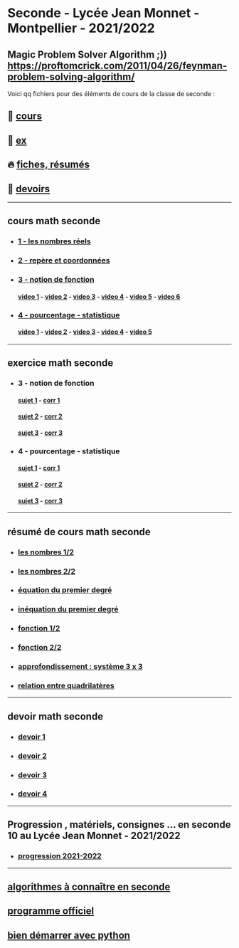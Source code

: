 # Seconde - Lycée Jean Monnet - Montpellier - 2021/2022

Magic Problem Solver Algorithm ;)) https://proftomcrick.com/2011/04/26/feynman-problem-solving-algorithm/
---------------------------------------------------------------------------------------------------------------------------

Voici qq fichiers pour des éléments de cours de la classe de seconde :
## 🌈 [cours](#cours)
## 🌈 [ex](#ex)
## 🔥 [fiches, résumés](#resume)
## 🚀 [devoirs](#devoir)

-----------------------------------------------------------------------------------------------------------------------------
## <a name="cours"></a> cours math seconde
* ### [1 - les nombres réels](https://github.com/Math13Net/seconde_7/blob/master/01%20-%20seconde.pdf)
* ### [2 - repère et coordonnées]( https://github.com/Math13Net/seconde/blob/master/02_seconde.pdf)
* ### [3 - notion de fonction](https://github.com/Math13Net/seconde/blob/master/03_seconde.pdf)
  #### [video 1](https://www.youtube.com/watch?v=FCUd2muFEyI&ab_channel=YvanMonka) - [video 2](https://www.youtube.com/watch?v=3_6LcpumUh4&ab_channel=YvanMonka) - [video 3](https://www.youtube.com/watch?v=AZvjA44WfPw&ab_channel=YvanMonka) - [video 4](https://www.youtube.com/watch?v=Xv_mdK9kaCA&ab_channel=YvanMonka) - [video 5](https://www.youtube.com/watch?v=V07NxCl7Eto&ab_channel=YvanMonka) - [video 6](https://www.youtube.com/watch?v=UPI7RoS0Vhg&ab_channel=YvanMonka)

* ### [4 - pourcentage - statistique](https://github.com/Math13Net/seconde/blob/master/04_seconde.pdf)
  #### [video 1](https://www.youtube.com/watch?v=nPPRsOW2veU&ab_channel=YvanMonka) - [video 2](https://www.youtube.com/watch?v=-5QmcMuzy5I&ab_channel=YvanMonka) - [video 3](https://www.youtube.com/watch?v=UVXFEDUnSjI&ab_channel=YvanMonka) - [video 4](https://www.youtube.com/watch?v=qOg2eXd8Hv0&ab_channel=YvanMonka) - [video 5](https://www.youtube.com/watch?v=NiCxHYkpNiM&ab_channel=YvanMonka)

-----------------------------------------------------------------------------------------------------------------------------
## <a name="ex"></a> exercice math seconde
* ### 3 - notion de fonction
  #### [sujet 1](https://www.mathgm.fr/images/documents/seconde/revisions/fiche_images_antedents.pdf) - [corr 1](https://www.mathgm.fr/images/documents/seconde/revisions/fiche_images_antedentsC.pdf)
  #### [sujet 2](https://www.mathgm.fr/images/documents/seconde/revisions/fiche_fctaffine1.pdf) - [corr 2](https://www.mathgm.fr/images/documents/seconde/revisions/fiche_fctaffine1C.pdf)
  #### [sujet 3](https://www.mathgm.fr/images/documents/seconde/revisions/fiche_fctaffine2.pdf) - [corr 3](https://www.mathgm.fr/images/documents/seconde/revisions/fiche_fctaffine2C.pdf)


* ### 4 - pourcentage - statistique
  #### [sujet 1](https://www.mathgm.fr/images/documents/seconde/revisions/pourcentageE.pdf) - [corr 1](https://www.mathgm.fr/images/documents/seconde/revisions/pourcentageEC.pdf)
  #### [sujet 2](https://www.mathgm.fr/images/documents/seconde/revisions/pourcentageB1.pdf) - [corr 2](http://mathgm.free.fr/documents/seconde/revisions/pourcentageB1C.pdf)
  #### [sujet 3](https://www.mathgm.fr/images/documents/seconde/revisions/pourcentageB2.pdf) - [corr 3](https://www.mathgm.fr/images/documents/seconde/revisions/pourcentageB2C.pdf)

-----------------------------------------------------------------------------------------------------------------------------
## <a name="resume"></a> résumé de cours math seconde
* ### [les nombres 1/2](https://www.lyceedadultes.fr/sitepedagogique/documents/math/math2S/01_les_nombres/schema_fractions.pdf)
* ### [les nombres 2/2](https://www.lyceedadultes.fr/sitepedagogique/documents/math/math2S/01_les_nombres/schema_ens_nbres.pdf)
* ### [équation du premier degré](https://www.lyceedadultes.fr/sitepedagogique/documents/math/math2S/02_equations_premier_degre/schema_eq_1_degre.pdf)
* ### [inéquation du premier degré](https://www.lyceedadultes.fr/sitepedagogique/documents/math/math2S/03_inequation_premier_degre/schema_ineq_1_degre.pdf)
* ### [fonction 1/2](https://www.lyceedadultes.fr/sitepedagogique/documents/math/math2S/04_fonctions_lineaire_affine/schema_fctn_res_graph.pdf)
* ### [fonction 2/2](https://www.lyceedadultes.fr/sitepedagogique/documents/math/math2S/05_fonctions_carrees_inverses/schema_autres_fctn.pdf)
* ### [approfondissement : système 3 x 3](https://www.lyceedadultes.fr/sitepedagogique/documents/math/mathTermSspe/04_matrices_et_suites/04_cours_algorithme_systeme_3_3.pdf)
* ### [relation entre quadrilatères](https://www.lyceedadultes.fr/sitepedagogique/documents/math/mathTermS/09_nombres_complexes/09_relations_entre_quadrilateres.pdf)

-----------------------------------------------------------------------------------------------------------------------------
## <a name="devoir"></a> devoir math seconde
* ### [devoir 1](https://github.com/Math13Net/seconde/blob/master/2021_seconde__ds1.pdf)
* ### [devoir 2](https://github.com/Math13Net/seconde/blob/master/2021_seconde__ds2.pdf)
* ### [devoir 3](https://github.com/Math13Net/seconde/blob/master/2021_seconde_ds3.pdf)
* ### [devoir 4](http://fr.shaarr.com/app/i-love-you/7509/i-love-coucou)

-----------------------------------------------------------------------------------------------------------------------------
## Progression , matériels, consignes ... en seconde 10 au Lycée Jean Monnet - 2021/2022
* ### [progression 2021-2022](https://github.com/Math13Net/seconde/blob/master/progression_seconde)

---------------------------------------------------------------------------------------------------------------------------
## [algorithmes à connaître en seconde](https://github.com/Math13Net/seconde/blob/master/algorithms)
## [programme officiel](https://github.com/Math13Net/seconde_7/blob/master/seconde_math_programme.pdf)
## [bien démarrer avec python](https://xn--petitfut-i1a.com/download/cours-initiation-python/)
